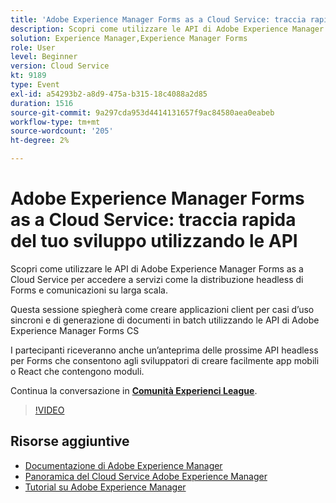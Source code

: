```yaml
---
title: 'Adobe Experience Manager Forms as a Cloud Service: traccia rapida del tuo sviluppo utilizzando le API'
description: Scopri come utilizzare le API di Adobe Experience Manager Forms as a Cloud Service per accedere a servizi come la distribuzione headless di Forms e comunicazioni su larga scala. Questa sessione spiegherà come creare applicazioni client per casi d’uso sincroni e di generazione di documenti in batch utilizzando l’API CS di Adobe Experience Manager Forms. I partecipanti riceveranno anche un’anteprima delle prossime API headless per Forms che consentono agli sviluppatori di creare facilmente app mobili o React che contengono moduli.
solution: Experience Manager,Experience Manager Forms
role: User
level: Beginner
version: Cloud Service
kt: 9189
type: Event
exl-id: a54293b2-a8d9-475a-b315-18c4088a2d85
duration: 1516
source-git-commit: 9a297cda953d4414131657f9ac84580aea0eabeb
workflow-type: tm+mt
source-wordcount: '205'
ht-degree: 2%

---
```


# Adobe Experience Manager Forms as a Cloud Service: traccia rapida del tuo sviluppo utilizzando le API

Scopri come utilizzare le API di Adobe Experience Manager Forms as a Cloud Service per accedere a servizi come la distribuzione headless di Forms e comunicazioni su larga scala. 

Questa sessione spiegherà come creare applicazioni client per casi d’uso sincroni e di generazione di documenti in batch utilizzando le API di Adobe Experience Manager Forms CS

I partecipanti riceveranno anche un’anteprima delle prossime API headless per Forms che consentono agli sviluppatori di creare facilmente app mobili o React che contengono moduli.

Continua la conversazione in **[Comunità Experienci League](https://adobe.ly/3zKLQrw)**.

>[!VIDEO](https://video.tv.adobe.com/v/337724/?quality=12&learn=on&hidetitle=true)

## Risorse aggiuntive

- [Documentazione di Adobe Experience Manager](https://experienceleague.adobe.com/docs/experience-manager-cloud-service.html)
- [Panoramica del Cloud Service Adobe Experience Manager](https://experienceleague.adobe.com/docs/experience-manager-cloud-service/overview/home.html)
- [Tutorial su Adobe Experience Manager](https://experienceleague.adobe.com/docs/experience-manager-tutorials.html)
